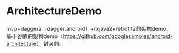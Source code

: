 # ArchitectureDemo
mvp+dagger2（dagger.android）+rxjava2+retrofit2的架构demo，</br>基于谷歌的架构demo（https://github.com/googlesamples/android-architecture） 封装的。
